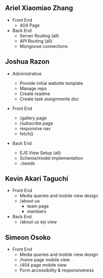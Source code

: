 ## Ariel Xiaomiao Zhang
  - Front End
    - 404 Page
  - Back End
    - Server Routing (all)
    - API Routing (all)
    - Mongoose connections

## Joshua Razon
  - Administrative
    - Provide initial website template
    - Manage repo
    - Create readme
    - Create task assignments doc
  
  - Front End
      - /gallery page
      - /subscribe page
      - responsive nav
      - fetch()
  
  - Back End
      - EJS View Setup (all)
      - Schema/model implementation
      - ./seeds

## Kevin Akari Taguchi
  - Front End
    - Media queries and mobile view design
    - /about-us
      - team page
      - members
  - Back End
    - /about us ejs view 
## Simeon Osoko
  - Front End
      - Media queries and mobile view design
      - /home page mobile view
      - /404 page mobile view
      - Form accessibility & responsiveness
